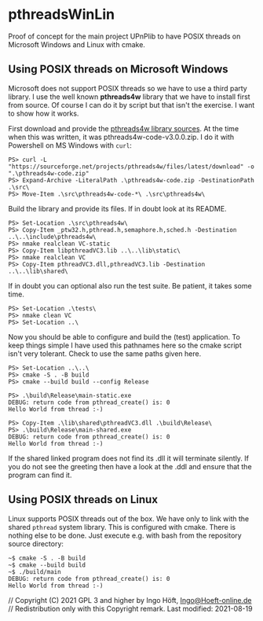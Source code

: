 # pthreadsWinLin
Proof of concept for the main project UPnPlib to have POSIX threads on Microsoft Windows and Linux with cmake.

## Using POSIX threads on Microsoft Windows
Microsoft does not support POSIX threads so we have to use a third party library. I use the well known **pthreads4w** library that we have to install first from source. Of course I can do it by script but that isn't the exercise. I want to show how it works.

First download and provide the [pthreads4w library sources](https://sourceforge.net/projects/pthreads4w/files/latest/download). At the time when this was written, it was pthreads4w-code-v3.0.0.zip. I do it with Powershell on MS Windows with `curl`:

    PS> curl -L "https://sourceforge.net/projects/pthreads4w/files/latest/download" -o ".\pthreads4w-code.zip"
    PS> Expand-Archive -LiteralPath .\pthreads4w-code.zip -DestinationPath .\src\
    PS> Move-Item .\src\pthreads4w-code-*\ .\src\pthreads4w\

Build the library and provide its files. If in doubt look at its README.

    PS> Set-Location .\src\pthreads4w\
    PS> Copy-Item _ptw32.h,pthread.h,semaphore.h,sched.h -Destination ..\..\include\pthreads4w\
    PS> nmake realclean VC-static
    PS> Copy-Item libpthreadVC3.lib ..\..\lib\static\
    PS> nmake realclean VC
    PS> Copy-Item pthreadVC3.dll,pthreadVC3.lib -Destination ..\..\lib\shared\

If in doubt you can optional also run the test suite. Be patient, it takes some time.

    PS> Set-Location .\tests\
    PS> nmake clean VC
    PS> Set-Location ..\

Now you should be able to configure and build the (test) application. To keep things simple I have used this pathnames here so the cmake script isn't very tolerant. Check to use the same paths given here.

    PS> Set-Location ..\..\
    PS> cmake -S . -B build
    PS> cmake --build build --config Release

    PS> .\build\Release\main-static.exe
    DEBUG: return code from pthread_create() is: 0
    Hello World from thread :-)

    PS> Copy-Item .\lib\shared\pthreadVC3.dll .\build\Release\
    PS> .\build\Release\main-shared.exe
    DEBUG: return code from pthread_create() is: 0
    Hello World from thread :-)

If the shared linked program does not find its .dll it will terminate silently. If you do not see the greeting then have a look at the .ddl and ensure that the program can find it.


## Using POSIX threads on Linux
Linux supports POSIX threads out of the box. We have only to link with the shared `pthread` system library. This is configured with cmake. There is nothing else to be done. Just execute e.g. with bash from the repository source directory:

    ~$ cmake -S . -B build
    ~$ cmake --build build
    ~$ ./build/main
    DEBUG: return code from pthread_create() is: 0
    Hello World from thread :-)


// Copyright (C) 2021 GPL 3 and higher by Ingo Höft,  <Ingo@Hoeft-online.de>  
// Redistribution only with this Copyright remark. Last modified: 2021-08-19
